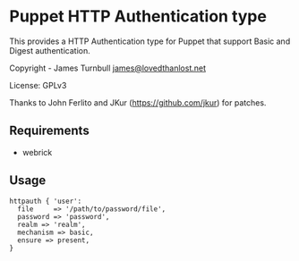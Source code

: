 Puppet HTTP Authentication type
===============================

This provides a HTTP Authentication type for Puppet that support Basic and Digest authentication.

Copyright - James Turnbull <james@lovedthanlost.net>

License: GPLv3

Thanks to John Ferlito and JKur (https://github.com/jkur) for patches.

Requirements
------------

* webrick

Usage
-----

    httpauth { 'user':
      file     => '/path/to/password/file',
      password => 'password',
      realm => 'realm',
      mechanism => basic,
      ensure => present,
    }
